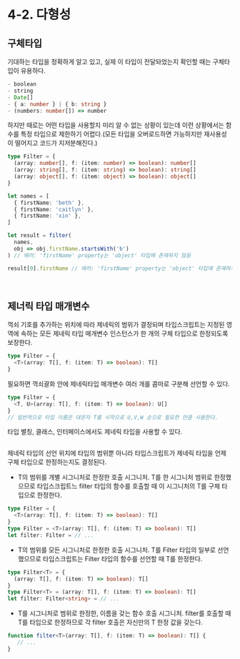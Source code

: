 # 4-2. 다형성

## 구체타입
기대하는 타입을 정확하게 알고 있고, 실제 이 타입이 전달돠었는지 확인할 때는 구체타입이 유용하다.
```typescript
- boolean
- string
- Date[]
- { a: number } | { b: string }
- (numbers: number[]) => number 
```
하지만 때로는 어떤 타입을 사용할지 미리 알 수 없는 상황이 있는데 이런 상황에서는 함수를 특정 타입으로 제한하기 어렵다.(모든 타입을 오버로드하면 가능하지만 재사용성이 떨어지고 코드가 지저분해진다.)
```typescript
type Filter = {
  (array: number[], f: (item: number) => boolean): number[]
  (array: string[], f: (item: string) => boolean): string[]
  (array: object[], f: (item: object) => boolean): object[]
}

let names = [
  { firstName: 'beth' },
  { firstName: 'caitlyn' },
  { firstName: 'xin' },
]

let result = filter(
  names,
  obj => obj.firstName.startsWith('b')
) // 에러: 'firstName' property는 'object' 타입에 존재하지 않음

result[0].firstName // 에러: 'firstName' property는 'object' 타입에 존재하지 않음
```
<br/>

## 제너릭 타입 매개변수
꺽쇠 기호를 추가하는 위치에 따라 제네릭의 범위가 결정되며 타입스크립트는 지정된 영역에 속하는 모든 제네릭 타입 매개변수 인스턴스가 한 개의 구체 타입으로 한정되도록 보장한다.
```typescript
type Filter = {
  <T>(array: T[], f: (item: T) => boolean): T[]
}
```
필요하면 꺽쇠괄화 안에 제네릭타입 매개변수 여러 개를 콤마로 구분해 선언할 수 있다.
```typescript
type Filter = {
  <T, U>(array: T[], f: (item: T) => boolean): U[]
}
// 일반적으로 타입 이름은 대문자 T를 시작으로 U,V,W 순으로 필요한 만큼 사용한다.
```
타입 별칭, 클래스, 인터페이스에서도 제네릭 타입을 사용할 수 있다.
```typescript
```
제네릭 타입의 선언 위치에 타입의 범위뿐 아니라 타입스크립트가 제네릭 타입을 언제 구체 타입으로 한정하는지도 결정된다.
- T의 범위를 개별 시그니처로 한정한 호출 시그니처. T를 한 시그니처 범위로 한정했으므로 타입스크립트느 filter 타입의 함수를 호출할 때 이 시그니처의 T를 구체 타입으로 한정한다.
```typescript
type Filter = {
  <T>(array: T[], f: (item: T) => boolean): T[]
}
type Filter = <T>(array: T[], f: (item: T) => boolean): T[]
let filter: Filter = // ...
```
- T의 범위를 모든 시그니처로 한정한 호출 시그니처. T를 Filter 타입의 일부로 선언했으므로 타입스크립트는 Filter 타입의 함수를 선언할 때 T를 한정한다.
```typescript
type Filter<T> = {
  (array: T[], f: (item: T) => boolean): T[]
}
type Filter<T> = (array: T[], f: (item: T) => boolean): T[]
let filter: Filter<string> = // ...
```
- T를 시그니처로 범위로 한정한, 이름을 갖는 함수 호출 시그니처. filter를 호출할 때 T를 타입으로 한정하므로 각 filter 호출은 자신만의 T 한정 값을 갖는다.
```typescript
function filter<T>(array: T[], f: (item: T) => boolean): T[] {
   // ...
}
```